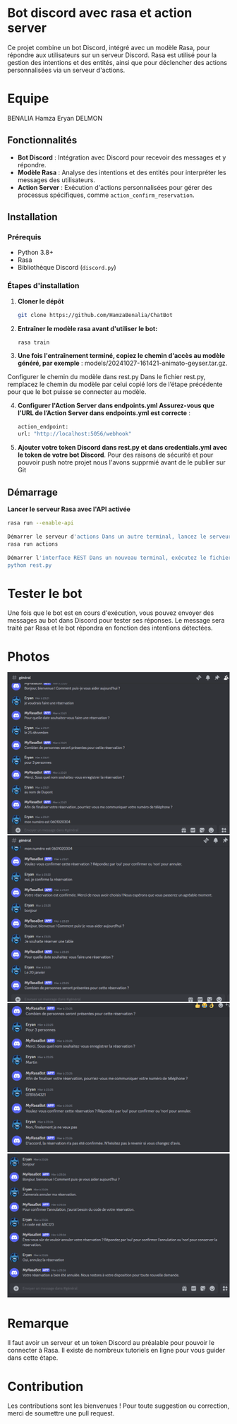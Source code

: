 # Bot discord avec rasa et action server

Ce projet combine un bot Discord, intégré avec un modèle Rasa, pour répondre aux utilisateurs sur un serveur Discord. Rasa est utilisé pour la gestion des intentions et des entités, ainsi que pour déclencher des actions personnalisées via un serveur d'actions.

# Equipe 
BENALIA Hamza
Eryan DELMON

## Fonctionnalités

- **Bot Discord** : Intégration avec Discord pour recevoir des messages et y répondre.
- **Modèle Rasa** : Analyse des intentions et des entités pour interpréter les messages des utilisateurs.
- **Action Server** : Exécution d'actions personnalisées pour gérer des processus spécifiques, comme `action_confirm_reservation`.

## Installation

### Prérequis

- Python 3.8+
- Rasa
- Bibliothèque Discord (`discord.py`)

### Étapes d'installation

1. **Cloner le dépôt**
   ```bash
   git clone https://github.com/HamzaBenalia/ChatBot
   ```
2. **Entraîner le modèle rasa avant d'utiliser le bot:**
   ```
   rasa train
   ```

3. **Une fois l'entraînement terminé, copiez le chemin d'accès au modèle généré, par exemple** : models/20241027-161421-animato-geyser.tar.gz.

Configurer le chemin du modèle dans rest.py Dans le fichier rest.py, remplacez le chemin du modèle par celui copié lors de l’étape précédente pour que le bot puisse se connecter au modèle.

4. **Configurer l'Action Server dans endpoints.yml Assurez-vous que l’URL de l’Action Server dans endpoints.yml est correcte** :

   ```bash
   action_endpoint:
   url: "http://localhost:5056/webhook"
   ```
5. **Ajouter votre token Discord dans rest.py et dans credentials.yml avec le token de votre bot Discord**.
   Pour des raisons de sécurité et pour pouvoir push notre projet nous l'avons supprmié avant de le publier sur Git

 ## Démarrage
 
**Lancer le serveur Rasa avec l'API activée**

```bash
rasa run --enable-api
```
```bash
Démarrer le serveur d'actions Dans un autre terminal, lancez le serveur d'actions pour gérer les actions personnalisées :
rasa run actions
```
```bash
Démarrer l'interface REST Dans un nouveau terminal, exécutez le fichier rest.py pour que le bot puisse se connecter au modèle Rasa :
python rest.py
```

# Tester le bot
Une fois que le bot est en cours d'exécution, vous pouvez envoyer des messages au bot dans Discord pour tester ses réponses. Le message sera traité par Rasa et le bot répondra en fonction des 
intentions détectées.


# Photos
![Description de l'image](https://github.com/EryanDe/chatbot2/blob/master/Images/Capture3.PNG)
![Description de l'image](https://github.com/EryanDe/chatbot2/blob/master/Images/Capture4.PNG)
![Description de l'image](https://github.com/EryanDe/chatbot2/blob/master/Images/Capture5.PNG)
![Description de l'image](https://github.com/EryanDe/chatbot2/blob/master/Images/Capture6.PNG)

# Remarque 
Il faut avoir un serveur et un token Discord au préalable pour pouvoir le connecter à Rasa. Il existe de nombreux tutoriels en ligne pour vous guider dans cette étape.

# Contribution
Les contributions sont les bienvenues ! Pour toute suggestion ou correction, merci de soumettre une pull request.
